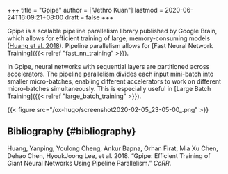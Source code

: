 +++
title = "Gpipe"
author = ["Jethro Kuan"]
lastmod = 2020-06-24T16:09:21+08:00
draft = false
+++

Gpipe is a scalable pipeline parallelism library published by Google
Brain, which allows for efficient training of large, memory-consuming
models ([Huang et al. 2018](#org44d1b97)). Pipeline parallelism allows for
[Fast Neural Network Training]({{< relref "fast_nn_training" >}}).

In Gpipe, neural networks with sequential layers are partitioned
across accelerators. The pipeline parallelism divides each input
mini-batch into smaller micro-batches, enabling different accelerators
to work on different micro-batches simultaneously. This is especially
useful in [Large Batch Training]({{< relref "large_batch_training" >}}).

{{< figure src="/ox-hugo/screenshot2020-02-05_23-05-00_.png" >}}

## Bibliography {#bibliography}

<a id="org44d1b97"></a>Huang, Yanping, Youlong Cheng, Ankur Bapna, Orhan Firat, Mia Xu Chen, Dehao Chen, HyoukJoong Lee, et al. 2018. “Gpipe: Efficient Training of Giant Neural Networks Using Pipeline Parallelism.” _CoRR_.
